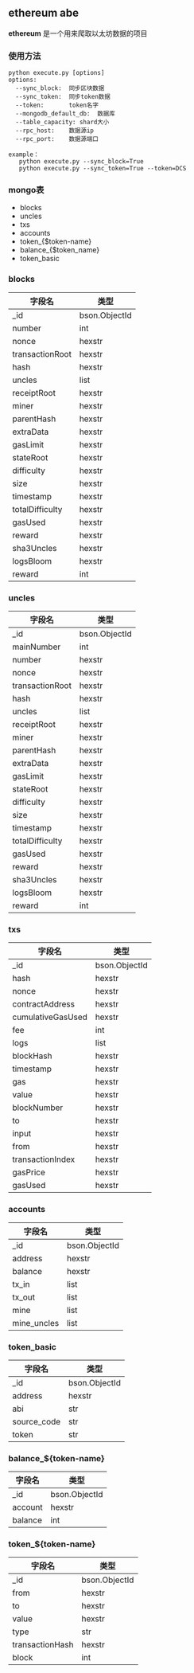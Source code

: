## ethereum abe 

**ethereum** 是一个用来爬取以太坊数据的项目

### 使用方法 

	python execute.py [options]
	options:
      --sync_block:  同步区块数据
      --sync_token:  同步token数据
	  --token:       token名字
      --mongodb_default_db:  数据库
	  --table_capacity: shard大小
	  --rpc_host:    数据源ip
      --rpc_port:    数据源端口
    
    example：
       python execute.py --sync_block=True
       python execute.py --sync_token=True --token=DCS



### mongo表

 - blocks
 - uncles
 - txs
 - accounts
 - token_{$token-name}
 - balance_{$token_name}
 - token_basic
 
### blocks 

字段名  | 类型
------------- | -------------
_id  | bson.ObjectId
number  | int
nonce  | hexstr
transactionRoot  | hexstr
hash  | hexstr
uncles  | list
receiptRoot  | hexstr
miner  | hexstr
parentHash  | hexstr
extraData  | hexstr
gasLimit  | hexstr
stateRoot  | hexstr
difficulty  | hexstr
size  | hexstr
timestamp  | hexstr
totalDifficulty  | hexstr
gasUsed  | hexstr
reward  | hexstr
sha3Uncles  | hexstr
logsBloom  | hexstr
reward  | int

### uncles 

字段名  | 类型
------------- | -------------
_id  | bson.ObjectId
mainNumber | int 
number  | hexstr
nonce  | hexstr
transactionRoot  | hexstr
hash  | hexstr
uncles  | list
receiptRoot  | hexstr
miner  | hexstr
parentHash  | hexstr
extraData  | hexstr
gasLimit  | hexstr
stateRoot  | hexstr
difficulty  | hexstr
size  | hexstr
timestamp  | hexstr
totalDifficulty  | hexstr
gasUsed  | hexstr
reward  | hexstr
sha3Uncles  | hexstr
logsBloom  | hexstr
reward  | int

### txs
字段名  | 类型
------------- | -------------
_id  | bson.ObjectId
hash  | hexstr
nonce  | hexstr
contractAddress  | hexstr
cumulativeGasUsed  | hexstr
fee  | int
logs  | list
blockHash  | hexstr
timestamp  | hexstr
gas  | hexstr
value  | hexstr
blockNumber  | hexstr
to  | hexstr
input  | hexstr
from  | hexstr
transactionIndex  | hexstr
gasPrice  | hexstr
gasUsed  | hexstr

### accounts
字段名  | 类型
------------- | -------------
_id  | bson.ObjectId
address  | hexstr
balance  | hexstr
tx_in  | list
tx_out  | list
mine  | list
mine_uncles  | list

### token_basic
字段名  | 类型
------------- | -------------
_id  | bson.ObjectId
address  | hexstr
abi  | str
source_code  | str
token  | str

### balance_${token-name}
字段名  | 类型
------------- | -------------
_id  | bson.ObjectId
account  | hexstr
balance  | int

### token_${token-name}
字段名  | 类型
------------- | -------------
_id  | bson.ObjectId
from  | hexstr
to  | hexstr
value  | hexstr
type  | str
transactionHash  | hexstr
block  | int







